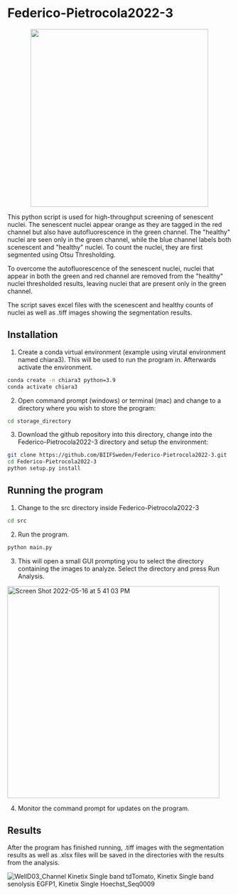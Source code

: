 # Federico-Pietrocola2022-3

<p align="center">
<img src="https://user-images.githubusercontent.com/43760657/168568815-f88ab2f9-f87c-4223-8bf3-dc6c8b1f995c.jpg" width="400" height="400">
</p>

This python script is used for high-throughput screening of senescent nuclei. The senescent nuclei appear orange as they are tagged in the red channel but also have autofluorescence in the green channel. The "healthy" nuclei are seen only in the green channel, while the blue channel labels both scenescent and "healthy" nuclei. To count the nuclei, they are first segmented using Otsu Thresholding. 

To overcome the autofluorescence of the senescent nuclei, nuclei that appear in both the green and red channel are removed from the "healthy" nuclei thresholded results, leaving nuclei that are present only in the green channel.

The script saves excel files with the scenescent and healthy counts of nuclei as well as .tiff images showing the segmentation results.


## Installation

1. Create a conda virtual environment (example using virutal environment named chiara3). This will be used to run the program in. Afterwards activate the environment.
```bash
conda create -n chiara3 python=3.9
conda activate chiara3
```

2. Open command prompt (windows) or terminal (mac) and change to a directory where you wish to store the program:

```bash
cd storage_directory
```

3. Download the github repository into this directory, change into the Federico-Pietrocola2022-3 directory and setup the environment:
```bash
git clone https://github.com/BIIFSweden/Federico-Pietrocola2022-3.git
cd Federico-Pietrocola2022-3
python setup.py install
```

## Running the program

1. Change to the src directory inside Federico-Pietrocola2022-3 
```bash
cd src
```
2. Run the program. 
```bash
python main.py
```
3. This will open a small GUI prompting you to select the directory containing the images to analyze. Select the directory and press Run Analysis.

<img width="477" alt="Screen Shot 2022-05-16 at 5 41 03 PM" src="https://user-images.githubusercontent.com/43760657/168631403-fa4f1d85-8062-4be4-a77a-670f177e48a7.png">

4. Monitor the command prompt for updates on the program.

## Results

After the program has finished running, .tiff images with the segmentation results as well as .xlsx files will be saved in the directories with the results from the analysis.

![WellD03_Channel Kinetix Single band tdTomato, Kinetix Single band senolysis  EGFP1, Kinetix Single  Hoechst_Seq0009](https://user-images.githubusercontent.com/43760657/168570960-6872e969-c0b6-4ec9-988a-df49df8b9527.jpg)




